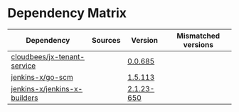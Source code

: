 # Dependency Matrix

Dependency | Sources | Version | Mismatched versions
---------- | ------- | ------- | -------------------
[cloudbees/jx-tenant-service](https://github.com/cloudbees/jx-tenant-service) |  | [0.0.685](https://github.com/cloudbees/jx-tenant-service/releases/tag/v0.0.685) | 
[jenkins-x/go-scm](https://github.com/jenkins-x/go-scm) |  | [1.5.113]() | 
[jenkins-x/jenkins-x-builders](https://github.com/jenkins-x/jenkins-x-builders) |  | [2.1.23-650]() | 

